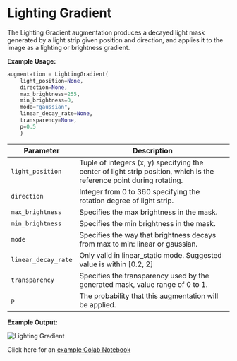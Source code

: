 # Lighting Gradient

The Lighting Gradient augmentation produces a decayed light mask generated by a light strip given position and direction, and applies it to the image as a lighting or brightness gradient.

**Example Usage:**

```python
augmentation = LightingGradient(
	light_position=None,
	direction=None,
	max_brightness=255,
	min_brightness=0,
	mode="gaussian",
	linear_decay_rate=None,
	transparency=None,
	p=0.5
    )
```

| Parameter           | Description                                                                                                           |
|---------------------|-----------------------------------------------------------------------------------------------------------------------|
| `light_position`    | Tuple of integers (x, y) specifying the center of light strip position, which is the reference point during rotating. |
| `direction`         | Integer from 0 to 360 specifying the rotation degree of light strip.                                                  |
| `max_brightness`    | Specifies the max brightness in the mask.                                                                             |
| `min_brightness`    | Specifies the min brightness in the mask.                                                                             |
| `mode`              | Specifies the way that brightness decays from max to min: linear or gaussian.                                         |
| `linear_decay_rate` | Only valid in linear_static mode. Suggested value is within [0.2, 2]                                                  |
| `transparency`      | Specifies the transparency used by the generated mask, value range of 0 to 1.                                         |
| `p`                 | The probability that this augmentation will be applied.                                                               |

**Example Output:**

![Lighting Gradient](../../images/Augmentations/LightingGradient.png)

Click here for an [example Colab Notebook](https://colab.research.google.com/drive/12S2eOyIm5gPoTrvWSMr4PnkK8_LgEXlU?usp=sharing)
